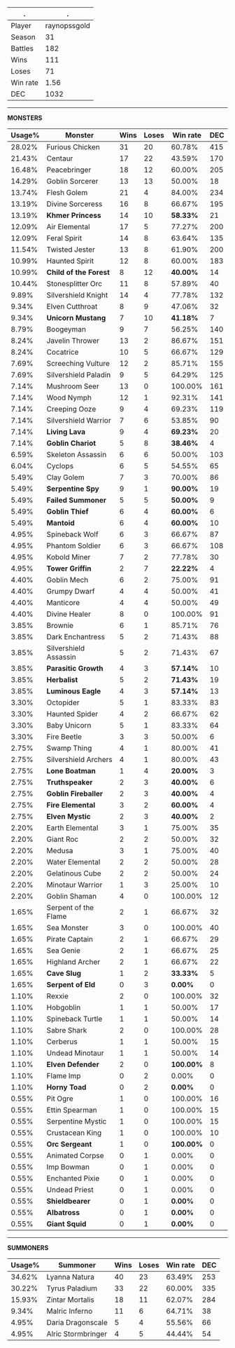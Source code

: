 .|.
|-|-
Player|raynopssgold
Season|31
Battles|182
Wins|111
Loses|71
Win rate|1.56
DEC|1032

---
**MONSTERS**

Usage%|Monster|Wins|Loses|Win rate|DEC|
-|-|-|-|-|-|
28.02%|Furious Chicken|31|20|60.78%|415|
21.43%|Centaur|17|22|43.59%|170|
16.48%|Peacebringer|18|12|60.00%|205|
14.29%|Goblin Sorcerer|13|13|50.00%|18|
13.74%|Flesh Golem|21|4|84.00%|234|
13.19%|Divine Sorceress|16|8|66.67%|195|
13.19%|**Khmer Princess**|14|10|**58.33%**|21|
12.09%|Air Elemental|17|5|77.27%|200|
12.09%|Feral Spirit|14|8|63.64%|135|
11.54%|Twisted Jester|13|8|61.90%|200|
10.99%|Haunted Spirit|12|8|60.00%|183|
10.99%|**Child of the Forest**|8|12|**40.00%**|14|
10.44%|Stonesplitter Orc|11|8|57.89%|40|
9.89%|Silvershield Knight|14|4|77.78%|132|
9.34%|Elven Cutthroat|8|9|47.06%|32|
9.34%|**Unicorn Mustang**|7|10|**41.18%**|7|
8.79%|Boogeyman|9|7|56.25%|140|
8.24%|Javelin Thrower|13|2|86.67%|151|
8.24%|Cocatrice|10|5|66.67%|129|
7.69%|Screeching Vulture|12|2|85.71%|155|
7.69%|Silvershield Paladin|9|5|64.29%|125|
7.14%|Mushroom Seer|13|0|100.00%|161|
7.14%|Wood Nymph|12|1|92.31%|141|
7.14%|Creeping Ooze|9|4|69.23%|119|
7.14%|Silvershield Warrior|7|6|53.85%|90|
7.14%|**Living Lava**|9|4|**69.23%**|20|
7.14%|**Goblin Chariot**|5|8|**38.46%**|4|
6.59%|Skeleton Assassin|6|6|50.00%|103|
6.04%|Cyclops|6|5|54.55%|65|
5.49%|Clay Golem|7|3|70.00%|86|
5.49%|**Serpentine Spy**|9|1|**90.00%**|19|
5.49%|**Failed Summoner**|5|5|**50.00%**|9|
5.49%|**Goblin Thief**|6|4|**60.00%**|6|
5.49%|**Mantoid**|6|4|**60.00%**|10|
4.95%|Spineback Wolf|6|3|66.67%|87|
4.95%|Phantom Soldier|6|3|66.67%|108|
4.95%|Kobold Miner|7|2|77.78%|30|
4.95%|**Tower Griffin**|2|7|**22.22%**|4|
4.40%|Goblin Mech|6|2|75.00%|91|
4.40%|Grumpy Dwarf|4|4|50.00%|41|
4.40%|Manticore|4|4|50.00%|49|
4.40%|Divine Healer|8|0|100.00%|91|
3.85%|Brownie|6|1|85.71%|76|
3.85%|Dark Enchantress|5|2|71.43%|88|
3.85%|Silvershield Assassin|5|2|71.43%|67|
3.85%|**Parasitic Growth**|4|3|**57.14%**|10|
3.85%|**Herbalist**|5|2|**71.43%**|19|
3.85%|**Luminous Eagle**|4|3|**57.14%**|13|
3.30%|Octopider|5|1|83.33%|83|
3.30%|Haunted Spider|4|2|66.67%|62|
3.30%|Baby Unicorn|5|1|83.33%|64|
3.30%|Fire Beetle|3|3|50.00%|6|
2.75%|Swamp Thing|4|1|80.00%|41|
2.75%|Silvershield Archers|4|1|80.00%|43|
2.75%|**Lone Boatman**|1|4|**20.00%**|3|
2.75%|**Truthspeaker**|2|3|**40.00%**|6|
2.75%|**Goblin Fireballer**|2|3|**40.00%**|4|
2.75%|**Fire Elemental**|3|2|**60.00%**|4|
2.75%|**Elven Mystic**|2|3|**40.00%**|2|
2.20%|Earth Elemental|3|1|75.00%|35|
2.20%|Giant Roc|2|2|50.00%|32|
2.20%|Medusa|3|1|75.00%|40|
2.20%|Water Elemental|2|2|50.00%|28|
2.20%|Gelatinous Cube|2|2|50.00%|24|
2.20%|Minotaur Warrior|1|3|25.00%|10|
2.20%|Goblin Shaman|4|0|100.00%|12|
1.65%|Serpent of the Flame|2|1|66.67%|32|
1.65%|Sea Monster|3|0|100.00%|40|
1.65%|Pirate Captain|2|1|66.67%|29|
1.65%|Sea Genie|2|1|66.67%|25|
1.65%|Highland Archer|2|1|66.67%|22|
1.65%|**Cave Slug**|1|2|**33.33%**|5|
1.65%|**Serpent of Eld**|0|3|**0.00%**|0|
1.10%|Rexxie|2|0|100.00%|32|
1.10%|Hobgoblin|1|1|50.00%|17|
1.10%|Spineback Turtle|1|1|50.00%|14|
1.10%|Sabre Shark|2|0|100.00%|28|
1.10%|Cerberus|1|1|50.00%|15|
1.10%|Undead Minotaur|1|1|50.00%|14|
1.10%|**Elven Defender**|2|0|**100.00%**|8|
1.10%|Flame Imp|0|2|0.00%|0|
1.10%|**Horny Toad**|0|2|**0.00%**|0|
0.55%|Pit Ogre|1|0|100.00%|16|
0.55%|Ettin Spearman|1|0|100.00%|15|
0.55%|Serpentine Mystic|1|0|100.00%|15|
0.55%|Crustacean King|1|0|100.00%|10|
0.55%|**Orc Sergeant**|1|0|**100.00%**|0|
0.55%|Animated Corpse|0|1|0.00%|0|
0.55%|Imp Bowman|0|1|0.00%|0|
0.55%|Enchanted Pixie|0|1|0.00%|0|
0.55%|Undead Priest|0|1|0.00%|0|
0.55%|**Shieldbearer**|0|1|**0.00%**|0|
0.55%|**Albatross**|0|1|**0.00%**|0|
0.55%|**Giant Squid**|0|1|**0.00%**|0|

---
**SUMMONERS**

Usage%|Summoner|Wins|Loses|Win rate|DEC|
-|-|-|-|-|-|
34.62%|Lyanna Natura|40|23|63.49%|253|
30.22%|Tyrus Paladium|33|22|60.00%|335|
15.93%|Zintar Mortalis|18|11|62.07%|284|
9.34%|Malric Inferno|11|6|64.71%|38|
4.95%|Daria Dragonscale|5|4|55.56%|66|
4.95%|Alric Stormbringer|4|5|44.44%|54|
